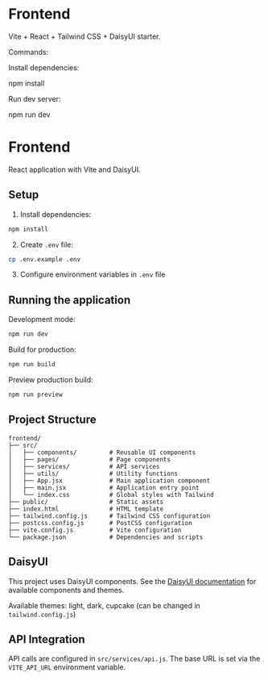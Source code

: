 # Frontend

Vite + React + Tailwind CSS + DaisyUI starter.

Commands:

Install dependencies:

npm install

Run dev server:

npm run dev
# Frontend

React application with Vite and DaisyUI.

## Setup

1. Install dependencies:
```bash
npm install
```

2. Create `.env` file:
```bash
cp .env.example .env
```

3. Configure environment variables in `.env` file

## Running the application

Development mode:
```bash
npm run dev
```

Build for production:
```bash
npm run build
```

Preview production build:
```bash
npm run preview
```

## Project Structure

```
frontend/
├── src/
│   ├── components/         # Reusable UI components
│   ├── pages/              # Page components
│   ├── services/           # API services
│   ├── utils/              # Utility functions
│   ├── App.jsx             # Main application component
│   ├── main.jsx            # Application entry point
│   └── index.css           # Global styles with Tailwind
├── public/                 # Static assets
├── index.html              # HTML template
├── tailwind.config.js      # Tailwind CSS configuration
├── postcss.config.js       # PostCSS configuration
├── vite.config.js          # Vite configuration
└── package.json            # Dependencies and scripts
```

## DaisyUI

This project uses DaisyUI components. See the [DaisyUI documentation](https://daisyui.com/) for available components and themes.

Available themes: light, dark, cupcake (can be changed in `tailwind.config.js`)

## API Integration

API calls are configured in `src/services/api.js`. The base URL is set via the `VITE_API_URL` environment variable.
